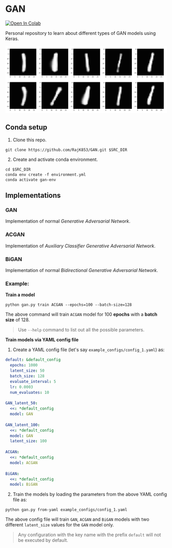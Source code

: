 # GAN

[![Open In Colab](https://colab.research.google.com/assets/colab-badge.svg)](https://colab.research.google.com/drive/1Xh1dr_jE4rBBZv0HXTr7h3aO-a1cyO_p#scrollTo=NZlJZJKaQewN)  

Personal repository to learn about different types of GAN models using Keras.

<p align="center">
    <img src="https://github.com/RajK853/GAN/blob/main/assets/mnist_gan.gif" width="640"\>
</p>

## Conda setup
1. Clone this repo.
  ```shell
  git clone https://github.com/RajK853/GAN.git $SRC_DIR
  ```
2. Create and activate conda environment.
  ```shell
  cd $SRC_DIR  
  conda env create -f environment.yml    
  conda activate gan-env
  ```
## Implementations

### GAN
Implementation of normal *Generative Adversarial Network*.  

### ACGAN
Implementation of *Auxiliary Classifier Generative Adversarial Network*.  

### BiGAN
Implementation of normal *Bidirectional Generative Adversarial Network*.  

### Example:

**Train a model**

```shell
python gan.py train ACGAN --epochs=100 --batch-size=128
```
The above command will train `ACGAN` model for 100 **epochs** with a **batch size** of 128.
> Use `--help` command to list out all the possible parameters.

**Train models via YAML config file**

1. Create a YAML config file (let's say `example_configs/config_1.yaml`) as:
```yaml  
default: &default_config
  epochs: 1000
  latent_size: 50
  batch_size: 128
  evaluate_interval: 5
  lr: 0.0003
  num_evaluates: 10

GAN_latent_50:
  <<: *default_config
  model: GAN

GAN_latent_100:
  <<: *default_config
  model: GAN
  latent_size: 100

ACGAN:
  <<: *default_config
  model: ACGAN

BiGAN:
  <<: *default_config
  model: BiGAN

```

2. Train the models by loading the parameters from the above YAML config file as:
```shell
python gan.py from-yaml example_configs/config_1.yaml
```
The above config file will train `GAN`, `ACGAN` and `BiGAN` models with two different `latent_size` values for the `GAN` model only.  
>  Any configuration with the key name with the prefix `default` will not be executed by default.
